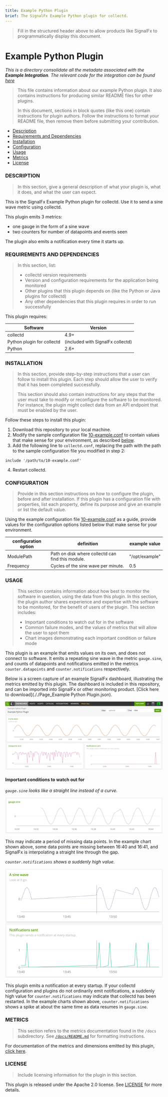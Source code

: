 ```yaml
---
title: Example Python Plugin
brief: The SignalFx Example Python plugin for collectd.
---
```


> Fill in the structured header above to allow products like SignalFx to programmatically display this document.

# Example Python Plugin

_This is a directory consolidate all the metadata associated with the **Example Integration**. The relevant code for the integration can be found [here](https://github.com/signalfx/collectd-example)_

>This file contains information about our example Python plugin. It also contains instructions for producing similar README files for other plugins.
>
> In this document, sections in block quotes (like this one) contain instructions for plugin authors. Follow the instructions to format your README file, then remove them before submitting your contribution.

- [Description](#description)
- [Requirements and Dependencies](#requirements-and-dependencies)
- [Installation](#installation)
- [Configuration](#configuration)
- [Usage](#usage)
- [Metrics](#metrics)
- [License](#license)

### DESCRIPTION

> In this section, give a general description of what your plugin is, what it does, and what the user can expect.

This is the SignalFx Example Python plugin for collectd. Use it to send a sine wave metric using collectd.

This plugin emits 3 metrics:
- one gauge in the form of a sine wave
- two counters for number of datapoints and events seen

The plugin also emits a notification every time it starts up.

### REQUIREMENTS AND DEPENDENCIES

>In this section, list:
>- collectd version requirements
>- Version and configuration requirements for the application being monitored
>- Other plugins that this plugin depends on (like the Python or Java plugins for collectd)
>- Any other dependencies that this plugin requires in order to run successfully

This plugin requires:

| Software          | Version        |
|-------------------|----------------|
| collectd          |     4.9+       |
| Python plugin for collectd | (included with SignalFx collectd) |
| Python            |     2.6+       |

### INSTALLATION

>In this section, provide step-by-step instructions that a user can follow to install this plugin. Each step should allow the user to verify that it has been completed successfully.
>
>This section should also contain instructions for any steps that the user must take to modify or reconfigure the software to be monitored. For instance, the plugin might collect data from an API endpoint that must be enabled by the user.

Follow these steps to install this plugin:

1. Download this repository to your local machine.
2. Modify the sample configuration file [10-example.conf](././10-example.conf) to contain values that make sense for your environment, as described [below](#configuration).
3. Add the following line to `collectd.conf`, replacing the path with the path to the sample configuration file you modified in step 2:

  ```
  include '/path/to/10-example.conf'
  ```
4. Restart collectd.

### CONFIGURATION

>Provide in this section instructions on how to configure the plugin, before and after installation. If this plugin has a configuration file with properties, list each property, define its purpose and give an example or list the default value.

Using the example configuration file [10-example.conf](././10-example.conf) as a guide, provide values for the configuration options listed below that make sense for your environment.

| configuration option | definition | example value |
| ---------------------|------------|---------------|
| ModulePath | Path on disk where collectd can find this module. | "/opt/example" |
| Frequency  | Cycles of the sine wave per minute. | 0.5 |

### USAGE

>This section contains information about how best to monitor the software in question, using the data from this plugin. In this section, the plugin author shares experience and expertise with the software to be monitored, for the benefit of users of the plugin. This section includes:
>
>- Important conditions to watch out for in the software
>- Common failure modes, and the values of metrics that will allow the user to spot them
>- Chart images demonstrating each important condition or failure mode

This plugin is an example that emits values on its own, and does not connect to software. It emits a repeating sine wave in the metric `gauge.sine`, and counts of datapoints and notifications emitted in the metrics `counter.datapoints` and `counter.notifications` respectively.

Below is a screen capture of an example SignalFx dashboard, illustrating the metrics emitted by this plugin. The dashboard is included in this repository, and can be imported into SignalFx or other monitoring product. [Click here to download](././Page_Example Python Plugin.json).

![Example dashboard showing metrics from this plugin](././img/example_plugin_dashboard.png)

#### Important conditions to watch out for

*`gauge.sine` looks like a straight line instead of a curve.*

![Example chart showing gauge.sine](././img/gauge.sine.png)

This may indicate a period of missing data points. In the example chart shown above, some data points are missing between 16:40 and 16:41, and SignalFx is interpolating a straight line through the gap.

*`counter.notifications` shows a suddenly high value.*

![Example chart showing counter.notifications](././img/counter.notifications.png)

This plugin emits a notification at every startup. If your collectd configuration and plugins do not ordinarily emit notifications, a suddenly high value for `counter.notifications` may indicate that collectd has been restarted. In the example charts shown above, `counter.notifications` shows a spike at about the same time as data resumes in `gauge.sine`.

### METRICS

>This section refers to the metrics documentation found in the `/docs` subdirectory. See [`/docs/README.md`](././docs/readme.md) for formatting instructions.

For documentation of the metrics and dimensions emitted by this plugin, [click here](././docs).

### LICENSE

> Include licensing information for the plugin in this section.

This plugin is released under the Apache 2.0 license. See [LICENSE](https://github.com/signalfx/collectd-example/blob/master/LICENSE) for more details.
